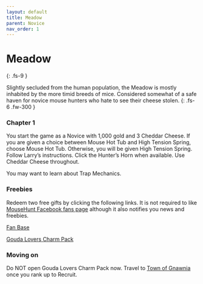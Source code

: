 ```yaml
---
layout: default
title: Meadow
parent: Novice
nav_order: 1
---
```


# Meadow
{: .fs-9 }

Slightly secluded from the human population, the Meadow is mostly inhabited by the more timid breeds of mice. Considered somewhat of a safe haven for novice mouse hunters who hate to see their cheese stolen.
{: .fs-6 .fw-300 }

### Chapter 1
You start the game as a Novice with 1,000 gold and 3 Cheddar Cheese.
If you are given a choice between Mouse Hot Tub and High Tension Spring, choose Mouse Hot Tub. Otherwise, you will be given High Tension Spring.
Follow Larry’s instructions. Click the Hunter’s Horn when available. Use Cheddar Cheese throughout.

You may want to learn about Trap Mechanics.

### Freebies
Redeem two free gifts by clicking the following links. It is not required to like [MouseHunt Facebook fans page](https://www.facebook.com/MouseHuntTheGame/) although it also notifies you news and freebies.

[Fan Base](https://www.mousehuntgame.com/fanbase.php?claimreward)

[Gouda Lovers Charm Pack](https://www.mousehuntgame.com/goudalovers.php?claimreward)

### Moving on
Do NOT open Gouda Lovers Charm Pack now.
Travel to [Town of Gnawnia](https://kuhmann.github.io/mhbasics/docs/NtGM/ToG) once you rank up to Recruit.
